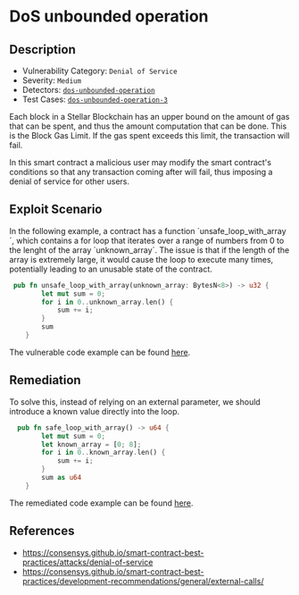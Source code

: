 # DoS unbounded operation
## Description
- Vulnerability Category: `Denial of Service`
- Severity: `Medium`
- Detectors: [`dos-unbounded-operation`](https://github.com/CoinFabrik/scout-soroban/tree/main/detectors/dos-unbounded-operation)
- Test Cases: [`dos-unbounded-operation-3`](https://github.com/CoinFabrik/scout-soroban/tree/main/test-cases/dos-unbounded-operation/dos-unbounded-operation-3)

Each block in a Stellar Blockchain has an upper bound on the amount of gas that can be spent, and thus the amount computation that can be done. This is the Block Gas Limit. If the gas spent exceeds this limit, the transaction will fail.

In this smart contract a malicious user may modify the smart contract's conditions so that any transaction coming after will fail, thus imposing a denial of service for other users.

## Exploit Scenario		
In the following example, a contract has a function ´unsafe_loop_with_array´, which contains a for loop that iterates over a range of numbers from 0 to the lenght of the array ´unknown_array´. The issue is that if the length of the array is extremely large, it would cause the loop to execute many times, potentially leading to an unusable state of the contract.

```rust
 pub fn unsafe_loop_with_array(unknown_array: BytesN<8>) -> u32 {
        let mut sum = 0;
        for i in 0..unknown_array.len() {
            sum += i;
        }
        sum
    }
```
The vulnerable code example can be found [here](https://github.com/CoinFabrik/scout-soroban/tree/main/test-cases/dos-unbounded-operation/dos-unbounded-operation-3/vulnerable-example).
			
## Remediation
To solve this, instead of relying on an external parameter, we should introduce a known value directly into the loop.

```rust
  pub fn safe_loop_with_array() -> u64 {
        let mut sum = 0;
        let known_array = [0; 8];
        for i in 0..known_array.len() {
            sum += i;
        }
        sum as u64
    }
```
The remediated code example can be found [here](https://github.com/CoinFabrik/scout-soroban/blob/main/test-cases/dos-unbounded-operation/dos-unbounded-operation-3/remediated-example/lib.rs).

## References
- https://consensys.github.io/smart-contract-best-practices/attacks/denial-of-service
- https://consensys.github.io/smart-contract-best-practices/development-recommendations/general/external-calls/
